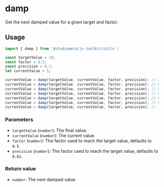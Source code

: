 # damp

Get the next damped value for a given target and factor.

## Usage

```js twoslash
import { damp } from '@studiometa/js-toolkit/utils';

const targetValue = 10;
const factor = 0.5;
const precision = 0.1;
let currentValue = 5;

currentValue = damp(targetValue, currentValue, factor, precision); // 7.5
currentValue = damp(targetValue, currentValue, factor, precision); // 8.75
currentValue = damp(targetValue, currentValue, factor, precision); // 9.375
currentValue = damp(targetValue, currentValue, factor, precision); // 9.6875
currentValue = damp(targetValue, currentValue, factor, precision); // 9.84375
currentValue = damp(targetValue, currentValue, factor, precision); // 9.921875
currentValue = damp(targetValue, currentValue, factor, precision); // 10
```

### Parameters

- `targetValue` (`number`): The final value.
- `currentValue` (`number`): The current value.
- `factor` (`number`): The factor used to reach the target value, defaults to `0.5`.
- `precision` (`number`): The factor used to reach the target value, defaults to `0.01`.

### Return value

- `number`: The next damped value
